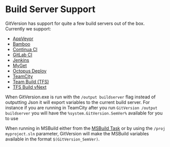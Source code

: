 # Build Server Support
GitVersion has support for quite a few build servers out of the box. Currently we support:

 - [AppVeyor](build-server/appveyor.md)
 - [Bamboo](build-server/bamboo.md)
 - [Continua CI](build-server/continua.md)
 - [GitLab CI](build-server/gitlab.md)
 - [Jenkins](build-server/jenkins.md)
 - [MyGet](build-server/myget.md)
 - [Octopus Deploy](build-server/octopus-deploy.md)
 - [TeamCity](build-server/teamcity.md)
 - [Team Build (TFS)](build-server/teambuild.md)
 - [TFS Build vNext](build-server/tfs-build-vnext.md)
 
When GitVersion.exe is run with the `/output buildserver` flag instead of outputting Json it will export variables to the current build server.
For instance if you are running in TeamCity after you run `GitVersion /output buildserver` you will have the `%system.GitVersion.SemVer%` available for you to use

When running in MSBuild either from the [MSBuild Task](/usage/msbuild-task) or by using the `/proj myproject.sln` parameter, GitVersion will make the MSBuild variables available in the format `$(GitVersion_SemVer)`.
